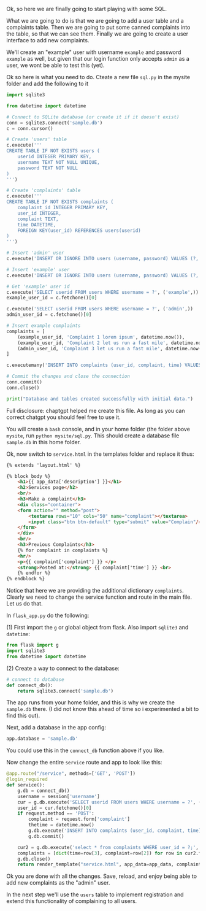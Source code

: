 Ok, so here we are finally going to start playing with some SQL.

What we are going to do is that we are going to add a user table and a complaints table. 
Then we are going to put some canned complaints into the table, so that we can see them. Finally 
we are going to create a user interface to add new complaints.

We'll create an "example" user with username `example` and password `example` as well, but given that our login function
only accepts `admin` as a user, we wont be able to test this (yet).

Ok so here is what you need to do. Cteate a new file `sql.py` in the mysite folder and add the following to it

```python
import sqlite3

from datetime import datetime

# Connect to SQLite database (or create it if it doesn't exist)
conn = sqlite3.connect('sample.db')
c = conn.cursor()

# Create 'users' table
c.execute('''
CREATE TABLE IF NOT EXISTS users (
    userid INTEGER PRIMARY KEY,
    username TEXT NOT NULL UNIQUE,
    password TEXT NOT NULL
)
''')

# Create 'complaints' table
c.execute('''
CREATE TABLE IF NOT EXISTS complaints (
    complaint_id INTEGER PRIMARY KEY,
    user_id INTEGER,
    complaint TEXT,
    time DATETIME,
    FOREIGN KEY(user_id) REFERENCES users(userid)
)
''')

# Insert 'admin' user
c.execute('INSERT OR IGNORE INTO users (username, password) VALUES (?, ?)', ('admin', 'admin'))

# Insert 'example' user
c.execute('INSERT OR IGNORE INTO users (username, password) VALUES (?, ?)', ('example', 'example'))

# Get 'example' user id
c.execute('SELECT userid FROM users WHERE username = ?', ('example',))
example_user_id = c.fetchone()[0]

c.execute('SELECT userid FROM users WHERE username = ?', ('admin',))
admin_user_id = c.fetchone()[0]

# Insert example complaints
complaints = [
    (example_user_id, 'Complaint 1 lorem ipsum', datetime.now()),
    (example_user_id, 'Complaint 2 let us run a fast mile', datetime.now()),
    (admin_user_id, 'Complaint 3 let us run a fast mile', datetime.now()),
]

c.executemany('INSERT INTO complaints (user_id, complaint, time) VALUES (?, ?, ?)', complaints)

# Commit the changes and close the connection
conn.commit()
conn.close()

print("Database and tables created successfully with initial data.")
```

Full disclosure: chaptgpt helped me create this file. As long as you can correct chatgpt you should feel free to use it.

You will create a `bash` console, and in your home folder (the folder above `mysite`, run `python mysite/sql.py`. This should create
a database file `sample.db` in this home folder.

Ok, now switch to `service.html` in the templates folder and replace it thus:

```html
{% extends 'layout.html' %}

{% block body %}
    <h1>{{ app_data['description'] }}</h1>
    <h2>Services page</h2>
    <br/>
    <h3>Make a complaint</h3>
    <div class="container">
    <form action="" method="post">
        <textarea rows="10" cols="50" name="complaint"></textarea>
        <input class="btn btn-default" type="submit" value="Complain"/>
    </form>
    </div>
    <br/>
    <h3>Previous Complaints</h3>
    {% for complaint in complaints %}
    <hr/>
    <p>{{ complaint['complaint'] }} </p>
    <strong>Posted at:</strong> {{ complaint['time'] }} <br>
    {% endfor %}
{% endblock %}
```

Notice that here we are providing the additional dictionary `complaints`. Clearly we need to change the service function and
route in the main file. Let us do that.

In `flask_app.py` do the following:

(1) First import the `g` or global object from flask. Also import `sqlite3` and `datetime`:

```python
from flask import g
import sqlite3
from datetime import datetime
```

(2) Create a way to connect to the database:

```python
# connect to database
def connect_db():
    return sqlite3.connect('sample.db')
```

The app runs from your home folder, and this is why we create the `sample.db` there. (I did not know this ahead of time so i experimented a bit to find this out).

Next, add a database in the app config:

```python
app.database = 'sample.db'
```

You could use this in the `connect_db` function above if you like.

Now change the entire `service` route and app to look like this:

```python
@app.route("/service", methods=['GET', 'POST'])
@login_required
def service():
    g.db = connect_db()
    username = session['username']
    cur = g.db.execute('SELECT userid FROM users WHERE username = ?', (username,))
    user_id = cur.fetchone()[0]
    if request.method == 'POST':
        complaint = request.form['complaint']
        thetime = datetime.now()
        g.db.execute('INSERT INTO complaints (user_id, complaint, time) VALUES (?, ?, ?)', (user_id, complaint, thetime,))
        g.db.commit()

    cur2 = g.db.execute('select * from complaints WHERE user_id = ?;', (user_id,))
    complaints = [dict(time=row[3], complaint=row[2]) for row in cur2.fetchall()]
    g.db.close()
    return render_template("service.html", app_data=app_data, complaints=complaints)
```

Ok you are done with all the changes. Save, reload, and enjoy being able to add new complaints as the "admin" user.

In the next step we'll use the `users` table to implement registration and extend this functionality of complaining to all users.





